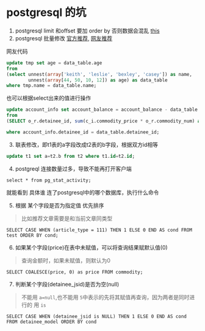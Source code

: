 # postgresql 的坑

1. postgresql  limit 和offset 要加 order by  否则数据会混乱 [this](https://www.postgresql.org/docs/current/static/queries-limit.html)
2. postgresql 批量修改 [官方推荐](https://www.postgresql.org/message-id/AANLkTi=Xy9Q7BXTy19EDbsG3YWEL46mS-FJ6VFLH+xfu@mail.gmail.com), [网友推荐](https://stackoverflow.com/questions/7019831/bulk-batch-update-upsert-in-postgresql/20224370#20224370)

网友代码
```sql
update tmp set age = data_table.age
from
(select unnest(array['keith', 'leslie', 'bexley', 'casey']) as name, 
        unnest(array[44, 50, 10, 12]) as age) as data_table
where tmp.name = data_table.name;
```

也可以根据select出来的值进行操作
```sql
update account_info set account_balance = account_balance - data_table.values
from
(SELECT o_r.detainee_id, sum(c_i.commodity_price * o_r.commodity_num) as values FROM order_record o_r,commodity_info c_i WHERE o_r.commodity_id = c_i.id group by o_r.detainee_id ) as data_table

where account_info.detainee_id = data_table.detainee_id;
```

3. 联表修改，即t1表的a字段改成t2表的b字段，根据双方id相等
```sql
update t1 set a=t2.b from t2 where t1.id=t2.id;
```

4. postgreql 连接数量过多，导致不能再打开客户端
```
select * from pg_stat_activity;
```
就能看到 具体谁 连了postgresql中的哪个数据库，执行什么命令

5. 根据 某个字段是否为指定值 优先排序
> 比如推荐文章需要是和当前文章同类型
```
SELECT CASE WHEN (article_type = 111) THEN 1 ELSE 0 END AS cond FROM test ORDER BY cond;
```

6. 如果某个字段(price)在表中未赋值，可以将查询结果赋默认值(0)
> 查询金额时，如果未赋值，则默认为0
```
SELECT COALESCE(price, 0) as price FROM commodity;
```

7. 判断某个字段(detainee_jsid)是否为空(null)
> 不能用 `a=null`,也不能用 `5`中表示的先将其赋值再查询，因为两者是同时进行的
> 用 `is`
```
SELECT CASE WHEN (detainee_jsid is NULL) THEN 1 ELSE 0 END AS cond FROM detainee_model ORDER BY cond
```